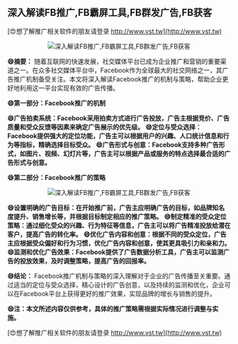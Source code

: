 ## **深入解读FB推广,FB霸屏工具,FB群发广告,FB获客**

[😍想了解推广相关软件的朋友请登录 http://www.vst.tw](http://www.vst.tw)

 <center><img src="https://vst.tw/MP4/tuiguang/png/3.png" alt="深入解读FB推广,FB霸屏工具,FB群发广告,FB获客"></center>

**😄摘要：**
随着互联网的快速发展，社交媒体平台已成为企业推广和营销的重要渠道之一。在众多社交媒体平台中，Facebook作为全球最大的社交网络之一，其广告推广机制备受关注。本文将深入解读Facebook推广的机制与策略，帮助企业更好地利用这一平台实现有效的广告传播。

**😄第一部分：Facebook推广的机制**

**😄广告拍卖系统：Facebook采用拍卖方式进行广告投放，广告主根据竞价、广告质量和受众反馈等因素来确定广告展示的优先级。**
**😄定位与受众选择：Facebook提供强大的定位功能，广告主可以根据用户的兴趣、人口统计信息和行为等指标，精确选择目标受众。**
**😄广告形式与创意：Facebook支持多种广告形式，如图片、视频、幻灯片等，广告主可以根据产品或服务的特点选择最合适的广告形式与创意。**

**😄第二部分：Facebook推广的策略**

 <center><img src="https://vst.tw/MP4/tuiguang/png/0.png" alt="深入解读FB推广,FB霸屏工具,FB群发广告,FB获客"></center>

**😄设置明确的广告目标：在开始推广前，广告主应明确广告的目标，如品牌知名度提升、销售增长等，并根据目标制定相应的推广策略。**
**😄制定精准的受众定位策略：通过细化受众的兴趣、行为特征等信息，广告主可以将广告精准投放给潜在客户，提高广告的转化率。**
**😄优化广告内容和创意：根据不同的受众定位，广告主应根据受众偏好和行为习惯，优化广告内容和创意，使其更具吸引力和亲和力。**
**😄监测和优化广告效果：Facebook提供了广告数据分析工具，广告主可以监测广告的投放效果，及时调整策略，提高广告的回报率。**

**😄结论：**
Facebook推广机制与策略的深入理解对于企业的广告传播至关重要。通过适当的定位与受众选择，精心设计的广告创意，以及持续的监测和优化，企业可以在Facebook平台上获得更好的推广效果，实现品牌的增长与销售的提升。

**😄注：本文所述内容仅供参考，具体的推广策略需根据实际情况进行调整与实施。**

[😍想了解推广相关软件的朋友请登录 http://www.vst.tw](http://www.vst.tw)



